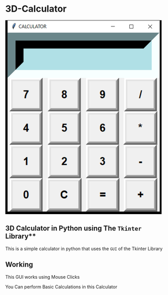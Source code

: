 # 3D-Calculator
![Calculator](https://github.com/NishitSingh2023/3D-Calculator/blob/master/Calculator.png)


## 3D Calculator in Python using The `Tkinter` Library**

This is a simple calculator in python that uses the `GUI` of the Tkinter Library 

## Working
This GUI works using Mouse Clicks 

You Can perform Basic Calculations in this Calculator
